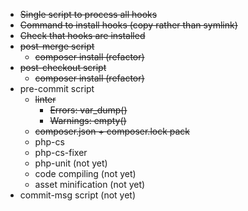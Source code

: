 * <del>Single script to process all hooks</del>
* <del>Command to install hooks (copy rather than symlink)</del>
* <del>Check that hooks are installed</del>
* <del>post-merge script</del>
  * <del>composer install (refactor)</del>
* <del>post-checkout script</del>
  * <del>composer install (refactor)</del>
* pre-commit script
  * <del>linter</del>
    * <del>Errors: var_dump()</del>
    * <del>Warnings: empty()</del>
  * <del>composer.json + composer.lock pack</del>
  * php-cs
  * php-cs-fixer
  * php-unit (not yet)
  * code compiling (not yet)
  * asset minification (not yet)
* commit-msg script (not yet)
